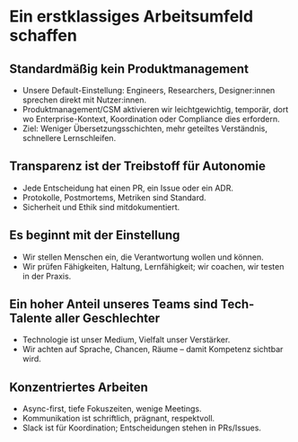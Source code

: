 # Ein erstklassiges Arbeitsumfeld schaffen

## Standardmäßig kein Produktmanagement

- Unsere Default-Einstellung: Engineers, Researchers, Designer:innen sprechen direkt mit Nutzer:innen.
- Produktmanagement/CSM aktivieren wir leichtgewichtig, temporär, dort wo Enterprise-Kontext, Koordination oder
  Compliance dies erfordern.
- Ziel: Weniger Übersetzungsschichten, mehr geteiltes Verständnis, schnellere Lernschleifen.

## Transparenz ist der Treibstoff für Autonomie

- Jede Entscheidung hat einen PR, ein Issue oder ein ADR.
- Protokolle, Postmortems, Metriken sind Standard.
- Sicherheit und Ethik sind mitdokumentiert.

## Es beginnt mit der Einstellung

- Wir stellen Menschen ein, die Verantwortung wollen und können.
- Wir prüfen Fähigkeiten, Haltung, Lernfähigkeit; wir coachen, wir testen in der Praxis.

## Ein hoher Anteil unseres Teams sind Tech-Talente aller Geschlechter

- Technologie ist unser Medium, Vielfalt unser Verstärker.
- Wir achten auf Sprache, Chancen, Räume – damit Kompetenz sichtbar wird.

## Konzentriertes Arbeiten

- Async-first, tiefe Fokuszeiten, wenige Meetings.
- Kommunikation ist schriftlich, prägnant, respektvoll.
- Slack ist für Koordination; Entscheidungen stehen in PRs/Issues.
